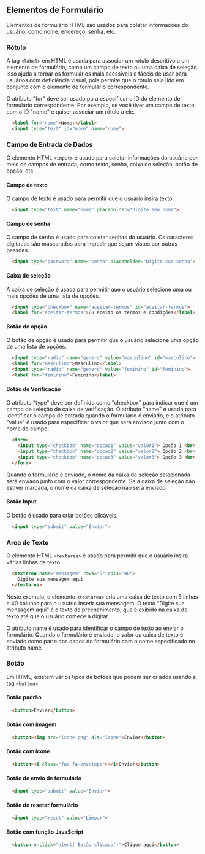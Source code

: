 ## Elementos de Formulário

Elementos de formulário HTML são usados ​​para coletar informações do usuário, como nome, endereço, senha, etc.

### Rótulo

A tag `<label>` em HTML é usada para associar um rótulo descritivo a um elemento de formulário, como um campo de texto ou uma caixa de seleção. Isso ajuda a tornar os formulários mais acessíveis e fáceis de usar para usuários com deficiência visual, pois permite que o rótulo seja lido em conjunto com o elemento de formulário correspondente.

O atributo "for" deve ser usado para especificar o ID do elemento de formulário correspondente. Por exemplo, se você tiver um campo de texto com o ID "nome" e quiser associar um rótulo a ele.

```html
  <label for="nome">Nome:</label>
  <input type="text" id="nome" name="nome">
```

### Campo de Entrada de Dados

O elemento HTML `<input>` é usado para coletar informações do usuário por meio de campos de entrada, como texto, senha, caixa de seleção, botão de opção, etc.

#### Campo de texto

O campo de texto é usado para permitir que o usuário insira texto.

```html
  <input type="text" name="nome" placeholder="Digite seu nome">
```

#### Campo de senha

O campo de senha é usado para coletar senhas do usuário. Os caracteres digitados são mascarados para impedir que sejam vistos por outras pessoas.

```html
  <input type="password" name="senha" placeholder="Digite sua senha">
```

#### Caixa de seleção

A caixa de seleção é usada para permitir que o usuário selecione uma ou mais opções de uma lista de opções.

```html
  <input type="checkbox" name="aceitar-termos" id="aceitar-termos">
  <label for="aceitar-termos">Eu aceito os termos e condições</label>
```

#### Botão de opção

O botão de opção é usado para permitir que o usuário selecione uma opção de uma lista de opções.

```html
  <input type="radio" name="genero" value="masculino" id="masculino">
  <label for="masculino">Masculino</label>
  <input type="radio" name="genero" value="feminino" id="feminino">
  <label for="feminino">Feminino</label>
```

#### Botão de Verificação

O atributo "type" deve ser definido como "checkbox" para indicar que é um campo de seleção de caixa de verificação. O atributo "name" é usado para identificar o campo de entrada quando o formulário é enviado, e o atributo "value" é usado para especificar o valor que será enviado junto com o nome do campo.

```html
  <form>
    <input type="checkbox" name="opcao1" value="valor1"> Opção 1 <br>
    <input type="checkbox" name="opcao2" value="valor2"> Opção 2 <br>
    <input type="checkbox" name="opcao3" value="valor3"> Opção 3 <br>
  </form>
```

Quando o formulário é enviado, o nome da caixa de seleção selecionada será enviado junto com o valor correspondente. Se a caixa de seleção não estiver marcada, o nome da caixa de seleção não será enviado.

#### Botão Input

O botão é usado para criar botões clicáveis.

```html
  <input type="submit" value="Enviar">
```

### Area de Texto

O elemento HTML `<textarea>` é usado para permitir que o usuário insira várias linhas de texto.

```html
  <textarea name="mensagem" rows="5" cols="40">
    Digite sua mensagem aqui
  </textarea>
```

Neste exemplo, o elemento `<textarea>` cria uma caixa de texto com 5 linhas e 40 colunas para o usuário inserir sua mensagem. O texto "Digite sua mensagem aqui" é o texto de preenchimento, que é exibido na caixa de texto até que o usuário comece a digitar.

O atributo name é usado para identificar o campo de texto ao enviar o formulário. Quando o formulário é enviado, o valor da caixa de texto é enviado como parte dos dados do formulário com o nome especificado no atributo name.

### Botão

Em HTML, existem vários tipos de botões que podem ser criados usando a tag `<button>`.

#### Botão padrão

```html
  <button>Enviar</button>
```

#### Botão com imagem

```html
  <button><img src="icone.png" alt="Ícone">Enviar</button>
```

#### Botão com ícone

```html
  <button><i class="fas fa-envelope"></i>Enviar</button>
```

#### Botão de envio de formulário

```html
  <input type="submit" value="Enviar">
```

#### Botão de resetar formulário

```html
  <input type="reset" value="Limpar">
```

#### Botão com função JavaScript

```html
  <button onclick="alert('Botão clicado')">Clique aqui</button>
```
